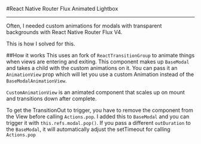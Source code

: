 #React Native Router Flux Animated Lightbox
___

Often, I needed custom animations for modals with transparent backgrounds with React Native Router Flux V4. 

This is how I solved for this.

##How it works
This uses an fork of `ReactTransitionGroup` to animate things when views are entering and exiting. This component makes up `BaseModal` and takes a child with the custom animations on it. You can pass it an `AnimationView` prop which will let you use a custom Animation instead of the `BaseModalAnimationView`.

`CustomAnimationView` is an animated component that scales up on mount and transitions down after complete.

To get the TransitionOut to trigger, you have to remove the component from the View before calling `Actions.pop`. I added this to `BaseModal` and you can trigger it with `this.refs.modal.pop()`. If you pass a different `outDuration` to the `BaseModal`, it will automatically adjust the setTimeout for calling `Actions.pop`
